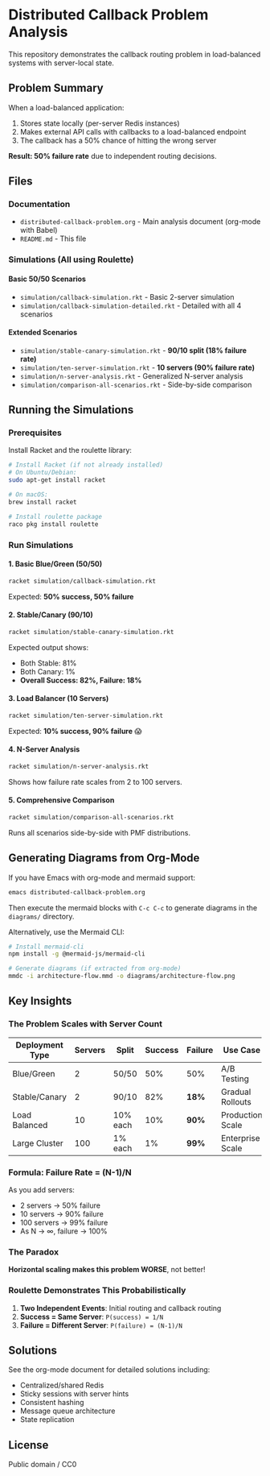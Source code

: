 # Distributed Callback Problem Analysis

This repository demonstrates the callback routing problem in load-balanced systems with server-local state.

## Problem Summary

When a load-balanced application:
1. Stores state locally (per-server Redis instances)
2. Makes external API calls with callbacks to a load-balanced endpoint
3. The callback has a 50% chance of hitting the wrong server

**Result: 50% failure rate** due to independent routing decisions.

## Files

### Documentation
- `distributed-callback-problem.org` - Main analysis document (org-mode with Babel)
- `README.md` - This file

### Simulations (All using Roulette)

#### Basic 50/50 Scenarios
- `simulation/callback-simulation.rkt` - Basic 2-server simulation
- `simulation/callback-simulation-detailed.rkt` - Detailed with all 4 scenarios

#### Extended Scenarios
- `simulation/stable-canary-simulation.rkt` - **90/10 split (18% failure rate)**
- `simulation/ten-server-simulation.rkt` - **10 servers (90% failure rate)**
- `simulation/n-server-analysis.rkt` - Generalized N-server analysis
- `simulation/comparison-all-scenarios.rkt` - Side-by-side comparison

## Running the Simulations

### Prerequisites

Install Racket and the roulette library:

```bash
# Install Racket (if not already installed)
# On Ubuntu/Debian:
sudo apt-get install racket

# On macOS:
brew install racket

# Install roulette package
raco pkg install roulette
```

### Run Simulations

#### 1. Basic Blue/Green (50/50)

```bash
racket simulation/callback-simulation.rkt
```

Expected: **50% success, 50% failure**

#### 2. Stable/Canary (90/10)

```bash
racket simulation/stable-canary-simulation.rkt
```

Expected output shows:
- Both Stable: 81%
- Both Canary: 1%
- **Overall Success: 82%, Failure: 18%**

#### 3. Load Balancer (10 Servers)

```bash
racket simulation/ten-server-simulation.rkt
```

Expected: **10% success, 90% failure** 😱

#### 4. N-Server Analysis

```bash
racket simulation/n-server-analysis.rkt
```

Shows how failure rate scales from 2 to 100 servers.

#### 5. Comprehensive Comparison

```bash
racket simulation/comparison-all-scenarios.rkt
```

Runs all scenarios side-by-side with PMF distributions.

## Generating Diagrams from Org-Mode

If you have Emacs with org-mode and mermaid support:

```bash
emacs distributed-callback-problem.org
```

Then execute the mermaid blocks with `C-c C-c` to generate diagrams in the `diagrams/` directory.

Alternatively, use the Mermaid CLI:

```bash
# Install mermaid-cli
npm install -g @mermaid-js/mermaid-cli

# Generate diagrams (if extracted from org-mode)
mmdc -i architecture-flow.mmd -o diagrams/architecture-flow.png
```

## Key Insights

### The Problem Scales with Server Count

| Deployment Type | Servers | Split     | Success | Failure | Use Case           |
|-----------------|---------|-----------|---------|---------|-------------------|
| Blue/Green      | 2       | 50/50     | 50%     | 50%     | A/B Testing       |
| Stable/Canary   | 2       | 90/10     | 82%     | **18%** | Gradual Rollouts  |
| Load Balanced   | 10      | 10% each  | 10%     | **90%** | Production Scale  |
| Large Cluster   | 100     | 1% each   | 1%      | **99%** | Enterprise Scale  |

### Formula: Failure Rate = (N-1)/N

As you add servers:
- 2 servers → 50% failure
- 10 servers → 90% failure  
- 100 servers → 99% failure
- As N → ∞, failure → 100%

### The Paradox

**Horizontal scaling makes this problem WORSE**, not better!

### Roulette Demonstrates This Probabilistically

1. **Two Independent Events**: Initial routing and callback routing
2. **Success = Same Server**: `P(success) = 1/N`
3. **Failure = Different Server**: `P(failure) = (N-1)/N`

## Solutions

See the org-mode document for detailed solutions including:
- Centralized/shared Redis
- Sticky sessions with server hints
- Consistent hashing
- Message queue architecture
- State replication

## License

Public domain / CC0
